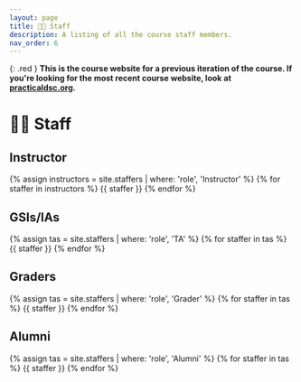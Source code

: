 ```yaml
---
layout: page
title: 👩‍🏫 Staff
description: A listing of all the course staff members.
nav_order: 6
---
```


{: .red }
**This is the course website for a previous iteration of the course. If you're looking for the most recent course website, look at [practicaldsc.org](https://practicaldsc.org).**

# 👩‍🏫 Staff

## Instructor

{% assign instructors = site.staffers | where: 'role', 'Instructor' %}
{% for staffer in instructors %}
{{ staffer }}
{% endfor %}

## GSIs/IAs

{% assign tas = site.staffers | where: 'role', 'TA' %}
{% for staffer in tas %}
{{ staffer }}
{% endfor %}

## Graders

{% assign tas = site.staffers | where: 'role', 'Grader' %}
{% for staffer in tas %}
{{ staffer }}
{% endfor %}

## Alumni

{% assign tas = site.staffers | where: 'role', 'Alumni' %}
{% for staffer in tas %}
{{ staffer }}
{% endfor %}